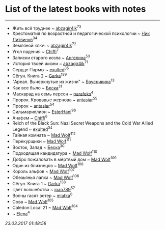 # List of the latest books with notes
---

* Жить всё труднее ~ [abzagir4ik](users/362/3621623-vkontakte)<sup>73</sup>
* Хрестоматия по возрастной и педагогической психологии ~ [Ник Литвинов](users/241/241974816-vkontakte)<sup>94</sup>
* Земляной ключ ~ [abzagir4ik](users/362/3621623-vkontakte)<sup>72</sup>
* Угол падения ~ [Chiffi](users/105/105831994080785626680-google)<sup>7</sup>
* Записки старого козла ~ [Ангелина](users/837/83788782-vkontakte)<sup>50</sup>
* История твоей жизни ~ [abzagir4ik](users/362/3621623-vkontakte)<sup>71</sup>
* Сердце Пармы ~ [exulted](users/100/100599204551896265722-google)<sup>35</sup>
* Сёгун. Книга 2 ~ [Garka](users/115/115753719718250012620-google)<sup>139</sup>
* "Ареал. Вычеркнутые из жизни" ~ [Брусникина](users/374/374307269-vkontakte)<sup>13</sup>
* Как все было ~ [Беска](users/157/1577468-vkontakte)<sup>31</sup>
* Маскарад на семь персон ~ [parafeks](users/163/16366623-vkontakte)<sup>4</sup>
* Пророк. Кровавые жернова ~ [antasiar](users/688/68827372-vkontakte)<sup>55</sup>
* Пророк ~ [antasiar](users/688/68827372-vkontakte)<sup>54</sup>
* Сильмариллион ~ [EsterHani](users/305/30558181-vkontakte)<sup>96</sup>
* Анафем ~ [Chiffi](users/105/105831994080785626680-google)<sup>6</sup>
* Reich of the Black Sun: Nazi Secret Weapons and the Cold War Allied Legend ~ [exulted](users/100/100599204551896265722-google)<sup>34</sup>
* Тайная комната ~ [Mad Wolf](users/947/94738840-vkontakte)<sup>112</sup>
* Перекурщики ~ [Mad Wolf](users/947/94738840-vkontakte)<sup>111</sup>
* Восток, Запад ~ [Беска](users/157/1577468-vkontakte)<sup>30</sup>
* Подходящая кандидатура ~ [Mad Wolf](users/947/94738840-vkontakte)<sup>110</sup>
* Добро пожаловать в мёртвый дом ~ [Mad Wolf](users/947/94738840-vkontakte)<sup>109</sup>
* Один из близнецов ~ [Mad Wolf](users/947/94738840-vkontakte)<sup>108</sup>
* Король эльфов ~ [Mad Wolf](users/947/94738840-vkontakte)<sup>107</sup>
* Обезьянья лапка ~ [Mad Wolf](users/947/94738840-vkontakte)<sup>106</sup>
* Сёгун. Книга 1 ~ [Garka](users/115/115753719718250012620-google)<sup>138</sup>
* Цвет волшебства ~ [joan789](users/240/2401650-vkontakte)<sup>57</sup>
* Волны гасят ветер ~ [miatka](users/351/35140437-vkontakte)<sup>6</sup>
* Сова ~ [Mad Wolf](users/947/94738840-vkontakte)<sup>105</sup>
* Caledon Local 21 ~ [Mad Wolf](users/947/94738840-vkontakte)<sup>104</sup>
*  ~ [Elena](users/459/459594264-yandex)<sup>4</sup>


_23.03.2017 01:48:58_
